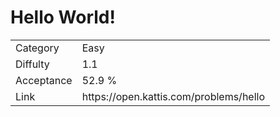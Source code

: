 # Hello World!

<table>
    <tr>
        <td>Category</td>
        <td>Easy</td>
    </tr>
    <tr>
        <td>Diffulty</td>
        <td>1.1</td>
    </tr>
    <tr>
        <td>Acceptance</td>
        <td>52.9 %</td>
    </tr>
    <tr>
        <td>Link</td>
        <td>https://open.kattis.com/problems/hello</td>
    </tr>
</table>